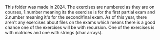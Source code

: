 This folder was made in 2024. The exercises are numbered as they are on courses, 1.number meaning its the exercise is for the first partial exam 
and 2.number meaning it's for the second/final exam. As of this year, there aren't any exercises about files on the exams which means there is a good
chance one of the exercises will be with recursion. One of the exercises is with matrices and one with strings (char arrays).

